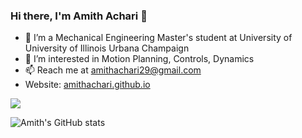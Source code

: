 ### Hi there, I'm Amith Achari 👋
- 🏫 I’m a Mechanical Engineering Master's student at University of University of Illinois Urbana Champaign
- 👀 I’m interested in Motion Planning, Controls, Dynamics
- 📫 Reach me at amithachari29@gmail.com
- Website: [amithachari.github.io](amithachari.github.io)


<a href="https://www.linkedin.com/in/amithachari29/"><img src="https://img.shields.io/badge/LinkedIn-0077B5?style=for-the-badge&logo=linkedin&logoColor=white"></a>

![Amith's GitHub stats](https://github-readme-stats.vercel.app/api?username=amithachari&show_icons=true&theme=radical)
<!--
**amithachari/amithachari** is a ✨ _special_ ✨ repository because its `README.md` (this file) appears on your GitHub profile.
-->
